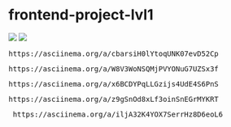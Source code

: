 # frontend-project-lvl1
<a href="https://codeclimate.com/github/Albert-SA/frontend-project-lvl1/maintainability"><img src="https://api.codeclimate.com/v1/badges/f513fd57d286fb5bd1da/maintainability" /></a>
<a href="https://codeclimate.com/github/Albert-SA/frontend-project-lvl1/test_coverage"><img src="https://api.codeclimate.com/v1/badges/f513fd57d286fb5bd1da/test_coverage" /></a>
<pre>https://asciinema.org/a/cbarsiH0lYtoqUNK07evD52Cp
</pre>
<pre>https://asciinema.org/a/W8V3WoNSQMjPVYONuG7UZSx3f
</pre>
<pre>https://asciinema.org/a/x6BCDYPqLLGzijs4UdE4S6PnS
</pre>
<pre>https://asciinema.org/a/z9gSnOd8xLf3oinSnEGrMYKRT
</pre>
<pre> https://asciinema.org/a/iljA32K4YOX7SerrHz8D6eoL6
</pre>
